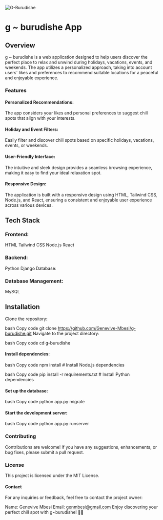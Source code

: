 ![G-Burudishe](https://github.com/Genevive-Mbesi/g-burudishe/assets/135009767/19fc0531-e575-4167-9921-ddd12ebec61d)

# g ~ burudishe App

## Overview
g ~ burudishe is a web application designed to help users discover the perfect place to relax and unwind during holidays, vacations, events, and weekends. The app utilizes a personalized approach, taking into account users' likes and preferences to recommend suitable locations for a peaceful and enjoyable experience.


### Features
#### Personalized Recommendations: 
The app considers your likes and personal preferences to suggest chill spots that align with your interests.


#### Holiday and Event Filters:
Easily filter and discover chill spots based on specific holidays, vacations, events, or weekends.


#### User-Friendly Interface: 
The intuitive and sleek design provides a seamless browsing experience, making it easy to find your ideal relaxation spot.


#### Responsive Design:
The application is built with a responsive design using HTML, Tailwind CSS, Node.js, and React, ensuring a consistent and enjoyable user experience across various devices.


## Tech Stack
### Frontend:
HTML
Tailwind CSS
Node.js
React

### Backend:
Python
Django
Database:

### Database Management:
MySQL

## Installation
Clone the repository:

bash
Copy code
git clone https://github.com/Genevive-Mbesi/g-burudishe.git
Navigate to the project directory:

bash
Copy code
cd g-burudishe

#### Install dependencies:
bash
Copy code
npm install  # Install Node.js dependencies

bash
Copy code
pip install -r requirements.txt  # Install Python dependencies

#### Set up the database:
bash
Copy code
python app.py migrate


#### Start the development server:
bash
Copy code
python app.py runserver


### Contributing
Contributions are welcome! If you have any suggestions, enhancements, or bug fixes, please submit a pull request.

### License
This project is licensed under the MIT License.

#### Contact
For any inquiries or feedback, feel free to contact the project owner:

Name: Genevive Mbesi
Email: genmbesi@gmail.com
Enjoy discovering your perfect chill spot with g~burudishe! 🌴✨





